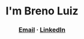 <h1 align="center">
  I'm Breno Luiz
</h1>

<h3 align="center">
  <a href="mailto:brenluiz13@gmail.com">Email</a> · 
  <a href="https://www.linkedin.com/in/breno-luiz-silva" target="_blank">LinkedIn</a>
</h3>
